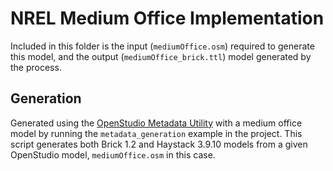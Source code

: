 # NREL Medium Office Implementation
Included in this folder is the input (`mediumOffice.osm`) required to generate this model, and the output (`mediumOffice_brick.ttl`) model generated by the process.
## Generation
Generated using the [OpenStudio Metadata Utility](https://github.com/TShapinsky/openstudio-metadata-utility) with a medium office model by running the `metadata_generation` example in the project. This script generates both Brick 1.2 and Haystack 3.9.10 models from a given OpenStudio model, `mediumOffice.osm` in this case.